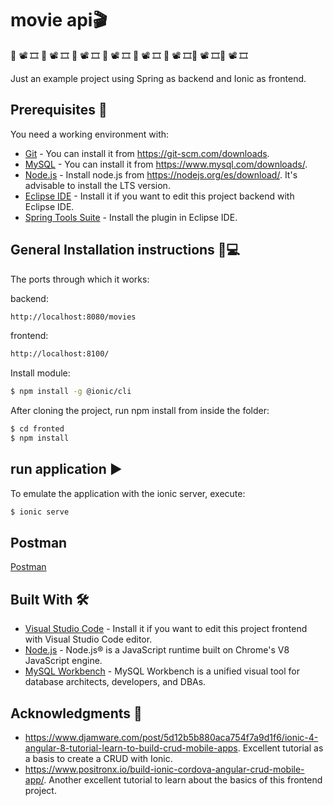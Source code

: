 
# movie api🎬
 🎥 📽 🎞 🎥 📽 🎞 🎥 📽 🎞 🎥 📽 🎞 🎥 📽 🎞 🎥 📽 🎞🎥 📽 🎞🎥 📽 🎞

Just an example project using Spring as backend and Ionic as frontend.

## Prerequisites 📄


You need a working environment with:
* [Git](https://git-scm.com) - You can install it from https://git-scm.com/downloads.
* [MySQL](https://www.mysql.com) - You can install it from https://www.mysql.com/downloads/.
* [Node.js](https://nodejs.org) - Install node.js from https://nodejs.org/es/download/. It's advisable to install the LTS version.
* [Eclipse IDE](https://www.eclipse.org/) - Install it if you want to edit this project backend with Eclipse IDE.
* [Spring Tools Suite](https://spring.io/tools) - Install the plugin in Eclipse IDE.


## General Installation instructions 📱💻
The ports through which it works:

backend:
```bash
http://localhost:8080/movies
```
frontend:
```bash
http://localhost:8100/
```

Install module:
```bash
$ npm install -g @ionic/cli
```
After cloning the project, run npm install from inside the folder:

```bash
$ cd fronted
$ npm install 
```
## run application ▶️

To emulate the application with the ionic server, execute:

```bash
$ ionic serve
```

## Postman
[Postman](https://documenter.getpostman.com/view/12915900/TVRkZ7tZ)

## Built With 🛠️

* [Visual Studio Code](https://www.eclipse.org/) - Install it if you want to edit this project frontend with Visual Studio Code editor.
* [Node.js](https://nodejs.org/) - Node.js® is a JavaScript runtime built on Chrome's V8 JavaScript engine.
* [MySQL Workbench](https://www.mysql.com/products/workbench/) - MySQL Workbench is a unified visual tool for database architects, developers, and DBAs.


## Acknowledgments 👏

* https://www.djamware.com/post/5d12b5b880aca754f7a9d1f6/ionic-4-angular-8-tutorial-learn-to-build-crud-mobile-apps. Excellent tutorial as a basis to create a CRUD with Ionic.
* https://www.positronx.io/build-ionic-cordova-angular-crud-mobile-app/. Another excellent tutorial to learn about the basics of this frontend project.
